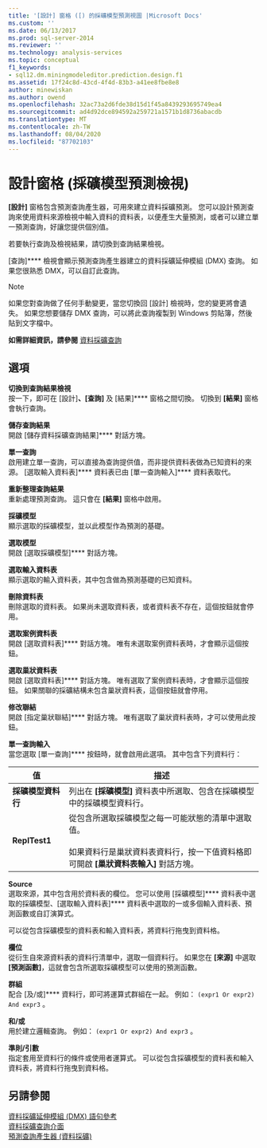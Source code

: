 ```yaml
---
title: '[設計] 窗格 ([) 的採礦模型預測視圖 |Microsoft Docs'
ms.custom: ''
ms.date: 06/13/2017
ms.prod: sql-server-2014
ms.reviewer: ''
ms.technology: analysis-services
ms.topic: conceptual
f1_keywords:
- sql12.dm.miningmodeleditor.prediction.design.f1
ms.assetid: 17f24c8d-43cd-4f4d-83b3-a41ee8fbe8e8
author: minewiskan
ms.author: owend
ms.openlocfilehash: 32ac73a2d6fde38d15d1f45a8439293695749ea4
ms.sourcegitcommit: ad4d92dce894592a259721a1571b1d8736abacdb
ms.translationtype: MT
ms.contentlocale: zh-TW
ms.lasthandoff: 08/04/2020
ms.locfileid: "87702103"
---
```

# <a name="design-pane-mining-model-prediction-view"></a>設計窗格 (採礦模型預測檢視)
  **[設計]** 窗格包含預測查詢產生器，可用來建立資料採礦預測。 您可以設計預測查詢來使用資料來源檢視中輸入資料的資料表，以便產生大量預測，或者可以建立單一預測查詢，好讓您提供個別值。  
  
 若要執行查詢及檢視結果，請切換到查詢結果檢視。  
  
 [查詢]**** 檢視會顯示預測查詢產生器建立的資料採礦延伸模組 (DMX) 查詢。 如果您很熟悉 DMX，可以自訂此查詢。  
  
> [!NOTE]  
>  如果您對查詢做了任何手動變更，當您切換回 [設計] 檢視時，您的變更將會遺失。 如果您想要儲存 DMX 查詢，可以將此查詢複製到 Windows 剪貼簿，然後貼到文字檔中。  
  
 **如需詳細資訊，請參閱** [資料採礦查詢](data-mining/data-mining-queries.md)  
  
## <a name="options"></a>選項  
 **切換到查詢結果檢視**  
 按一下，即可在 [設計]****、[查詢]**** 及 [結果]**** 窗格之間切換。 切換到 **[結果]** 窗格會執行查詢。  
  
 **儲存查詢結果**  
 開啟 [儲存資料採礦查詢結果]**** 對話方塊。  
  
 **單一查詢**  
 啟用建立單一查詢，可以直接為查詢提供值，而非提供資料表做為已知資料的來源。 [選取輸入資料表]**** 資料表已由 [單一查詢輸入]**** 資料表取代。  
  
 **重新整理查詢結果**  
 重新處理預測查詢。 這只會在 **[結果]** 窗格中啟用。  
  
 **採礦模型**  
 顯示選取的採礦模型，並以此模型作為預測的基礎。  
  
 **選取模型**  
 開啟 [選取採礦模型]**** 對話方塊。  
  
 **選取輸入資料表**  
 顯示選取的輸入資料表，其中包含做為預測基礎的已知資料。  
  
 **刪除資料表**  
 刪除選取的資料表。 如果尚未選取資料表，或者資料表不存在，這個按鈕就會停用。  
  
 **選取案例資料表**  
 開啟 [選取資料表]**** 對話方塊。 唯有未選取案例資料表時，才會顯示這個按鈕。  
  
 **選取巢狀資料表**  
 開啟 [選取資料表]**** 對話方塊。 唯有選取了案例資料表時，才會顯示這個按鈕。 如果關聯的採礦結構未包含巢狀資料表，這個按鈕就會停用。  
  
 **修改聯結**  
 開啟 [指定巢狀聯結]**** 對話方塊。 唯有選取了巢狀資料表時，才可以使用此按鈕。  
  
 **單一查詢輸入**  
 當您選取 [單一查詢]**** 按鈕時，就會啟用此選項。 其中包含下列資料行：  
  
|值|描述|  
|-----------|-----------------|  
|**採礦模型資料行**|列出在 **[採礦模型]** 資料表中所選取、包含在採礦模型中的採礦模型資料行。|  
|**ReplTest1**|從包含所選取採礦模型之每一可能狀態的清單中選取值。<br /><br /> 如果資料行是巢狀資料表資料行，按一下值資料格即可開啟 **[巢狀資料表輸入]** 對話方塊。|  
  
 **Source**  
 選取來源，其中包含用於資料表的欄位。 您可以使用 [採礦模型]**** 資料表中選取的採礦模型、[選取輸入資料表]**** 資料表中選取的一或多個輸入資料表、預測函數或自訂演算式。  
  
 可以從包含採礦模型的資料表和輸入資料表，將資料行拖曳到資料格。  
  
 **欄位**  
 從衍生自來源資料表的資料行清單中，選取一個資料行。 如果您在 **[來源]** 中選取 **[預測函數]**，這就會包含所選取採礦模型可以使用的預測函數。  
  
 **群組**  
 配合 [及/或]**** 資料行，即可將運算式群組在一起。 例如： `(expr1 Or expr2) And expr3` 。  
  
 **和/或**  
 用於建立邏輯查詢。 例如： `(expr1 Or expr2) And expr3` 。  
  
 **準則/引數**  
 指定套用至資料行的條件或使用者運算式。 可以從包含採礦模型的資料表和輸入資料表，將資料行拖曳到資料格。  
  
## <a name="see-also"></a>另請參閱  
 [資料採礦延伸模組 &#40;DMX&#41; 語句參考](/sql/dmx/data-mining-extensions-dmx-statements)   
 [資料採礦查詢介面](data-mining/data-mining-query-tools.md)   
 [預測查詢產生器 &#40;資料採礦&#41;](prediction-query-builder-data-mining.md)  
  
  
